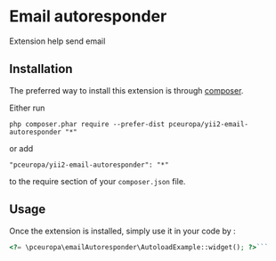 Email autoresponder
===================
Extension help send email

Installation
------------

The preferred way to install this extension is through [composer](http://getcomposer.org/download/).

Either run

```
php composer.phar require --prefer-dist pceuropa/yii2-email-autoresponder "*"
```

or add

```
"pceuropa/yii2-email-autoresponder": "*"
```

to the require section of your `composer.json` file.


Usage
-----

Once the extension is installed, simply use it in your code by  :

```php
<?= \pceuropa\emailAutoresponder\AutoloadExample::widget(); ?>```